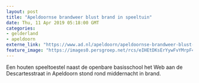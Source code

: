 ```yaml
---
layout: post
title: "Apeldoornse brandweer blust brand in speeltuin"
date: Thu, 11 Apr 2019 05:18:00 GMT
categories: 
- gelderland 
- apeldoorn 
externe_link: "https://www.ad.nl/apeldoorn/apeldoornse-brandweer-blust-brand-in-speeltuin~a7d7e77c/"
feature_image: "https://images0.persgroep.net/rcs/eIHEtDKsErYywFvYMrpF48EVHBo/diocontent/145287378/_fitwidth/400/?appId=21791a8992982cd8da851550a453bd7f&quality=0.7"
---
```


Een houten speeltoestel naast de openbare basisschool het Web aan de Descartesstraat in Apeldoorn stond rond middernacht in brand.
